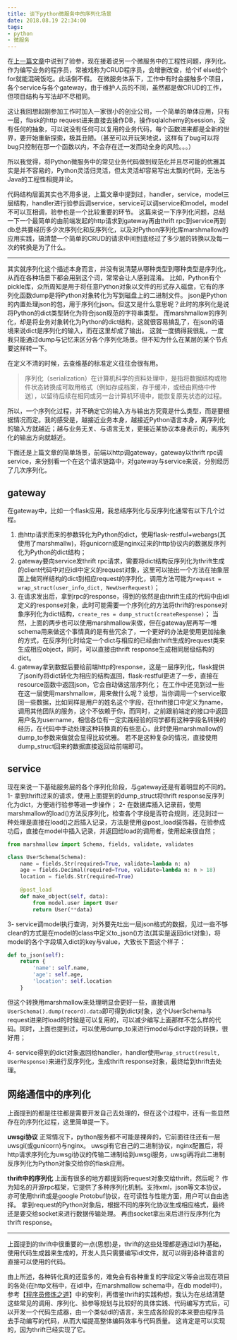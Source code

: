 ```yaml
---
title: 谈下python微服务中的序列化场景
date: 2018.08.19 22:34:00
tags:
- python
- 微服务
---
```


在[上一篇文章](https://guerbai.github.io/2018/08/19/check-param/)中说到了验参，现在接着说另一个微服务中的工程性问题，序列化。
作为编写业务的程序员，常被戏称为CRUD程序员，会增删改查，给个if else给个for就能混碗饭吃。此话倒不假。
在微服务体系下，工作中有时会接触多个项目，各个service与各个gateway，由于维护人员的不同，虽然都是做CRUD的工作，但项目结构与写法却不尽相同。

<!--more-->

这让我回想起刚参加工作时加入一家很小的创业公司，一个简单的单体应用，只有一层，flask的http request进来直接去操作DB，操作sqlalchemy的session，没有任何的抽象，可以说没有任何可以复用的业务代码，每个函数进来都是全新的世界，要开始重新探索，极其丑陋。（甚至可以开玩笑地说，这样有了bug可以将bug只控制在那一个函数以内，不会存在迁一发而动全身的风险。。。）

所以我觉得，将Python微服务中的常见业务代码做到规范化并且尽可能的优雅其实是并不容易的，Python灵活归灵活，但太灵活却容易写出太飘的代码，无法与Java的工程性相提并论。

代码结构层面其实也不用多说，上篇文章中提到过，handler，service，model三层结构，handler进行验参后调service，service可以调service和model，model不可以互相调，验参也是一个比较重要的环节。
这篇来说一下序列化问题，总结一下一个最简单的由前端发起的http请求到gateway再由thrift rpc到service再到db总共要经历多少次序列化和反序列化，以及对Python序列化库marshmallow的应用实践，搞清楚一个简单的CRUD的请求中间到底经过了多少层的转换以及每一次的转换是为了什么。

---
其实就序列化这个描述本身而言，并没有说清楚从哪种类型到哪种类型是序列化，从而在各种场景下都会用到这个词，常常会让人感到混淆。
比如，Python有个pickle库，众所周知是用于将任意Python对象以文件的形式存入磁盘，它有的序列化函数dump是将Python对象转化为写到磁盘上的二进制文件。
json是Python的内置处理json的包，用于序列化json。但这又是什么意思呢？此时的序列化是说将Python的dict类型转化为符合json规范的字符串类型。
而marshmallow的序列化，却是将业务对象转化为Python的dict结构，这就很容易搞乱了，在json的语境来说dict是序列化的输入，而在这里却成了输出。
这就一度搞得我很乱，一度我只能通过dump与记忆来区分各个序列化场景。但不知为什么在某层的某个节点要这样转一下。

在定义不清的时候，去查维基的标准定义往往会很有用。
> 序列化（serialization）在计算机科学的资料处理中，是指将数据结构或物件状态转换成可取用格式（例如存成档案，存于缓冲，或经由网络中传送），以留待后续在相同或另一台计算机环境中，能恢复原先状态的过程。

所以，一个序列化过程，并不确定它的输入方与输出方究竟是什么类型，而是要根据情况而定。我的感受是，越接近业务本身，越接近Python语言本身，离序列化的输入方就越近；越与业务无关、与语言无关，更接近某协议本身表示的，离序列化的输出方向就越近。

下面还是上篇文章的简单场景，前端以http调gateway，gateway以thrift rpc调service，来分别看一个在这个请求链路中，对gateway与service来说，分别经历了几次序列化。

## gateway
在gateway中，比如一个flask应用，我总结序列化与反序列化通常有以下几个过程。
1. 由http请求而来的参数转化为Python的dict，使用flask-restful+webargs(其使用了marshmallw)，将gunicorn或是nginx过来的http协议内的数据反序列化为Python的dict结构；
2. gateway要向service发thrift rpc请求，需要将dict结构反序列化为thrift生成的client代码中对应idl中定义的request对象，这里可以抽出一个方法在抽象层面上做同样结构的dict到相应request的序列化，调用方法可能为`request = wrap_struct(user_info_dict, NewUserRequest)`；
3. 在请求发出后，拿到rpc的response，得到的依然是由thrift生成的代码中由idl定义的response对象，此时可能需要一个序列化的方法将thrift的response对象序列化为dict结构，`create_res = dump_struct(createResponse)`；
当然，上面的两步也可以使用marshmallow来做，但在gateway层再写一堆schema用来做这个事情真的是有些冗余了，一个更好的办法是使用更加抽象的方式，在反序列化时给定一个dict与相应的已经由thrift生成的request类来生成相应object，同时，可以直接由thrift response生成相同层级结构的dict。
4. gateway拿到数据后要给前端http的response，这是一层序列化，flask提供了jsonify将dict转化为相应的结构返回，flask-restful更进了一步，直接在resource函数中返回json，它会自动做这层序列化；
在工作中还见到过一些在这一层使用marshmallow，用来做什么呢？设想，当你调用一个service取回一些数据，比如同样是用户的姓名这个字段，在thrift接口中定义为name，调用其他团队的服务，这个不依赖于你，而同时，之前跟前端定的接口中返回用户名为username，相信各位有一定实践经验的同学都有这种字段名转换的经历，在代码中手动处理这种转换真的有些恶心，此时使用marshmallow的dump_to参数来做就会显得比较优雅。
若不是这种复杂的情况，直接使用dump_struct回来的数据直接返回给前端即可。

## service
现在来说一下基础服务层的各个序列化阶段，与gateway还是有着明显的不同的。
1- 拿到thrift过来的请求，使用上面提到的dump_struct将thrift response反序列化为dict，方便进行验参等进一步操作；
2- 在数据库插入记录前，使用marshmallow的load()方法反序列化，检查各个字段是否符合规则，还见到过一种处理是直接在load()之后插入记录，方法是使用@post_load装饰器，在验参成功后，直接在model中插入记录，并返回给load的调用者，使用起来很自然；
```Python
from marshmallow import Schema, fields, validate, validates

class UserSchema(Schema):
    name = fields.Str(required=True, validate=lambda n: n)
    age = fields.Decimal(required=True, validate=lambda n: n > 18)
    location = fields.Str(required=True)
    
    @post_load
    def make_object(self, data):
        from model.user import User
        return User(**data)
```
3- service调model执行查询，对外要先吐出一层json格式的数据，见过一些不够clean的方式是在model的class中定义to_json()方法(其实是返回dict对象)，将model的各个字段填入dict的key与value，大致长下面这个样子：
```Python
def to_json(self):
    return {
        'name': self.name,
        'age': self.age,
        'location': self.location
    }
```
但这个转换用marshmallow来处理明显会更好一些，直接调用`UserSchema().dump(record).data`即可得到dict对象，这个UserSchema与request进来时load的时候是可以复用的，可以减少编写上面那样不怎么样的代码。同时，上面也提到过，可以使用dump_to来进行model与dict字段的转换，很好用；

4- service得到的dict对象返回给handler，handler使用`wrap_struct(result, UserResponse)`来进行反序列化，生成thrift response对象，最终给到thrift去处理。

## 网络通信中的序列化
上面提到的都是往往都是需要开发自己去处理的，但在这个过程中，还有一些显然存在的序列化过程，这里简单提一下。

**uwsgi协议**
正常情况下，python服务都不可能是裸奔的，它前面往往还有一层uwsgi(或gunicorn)与nginx。
uwsgi有它自己的二进制协议，nginx配置后，将http请求序列化为uwsgi协议的传输二进制给到uwsgi服务，uwsgi再将此二进制反序列化为Python对象交给你的flask应用。

**thrift中的序列化**
上面有很多的地方都提到将request对象交给thrift，然后呢？
作为知名的开源rpc框架，它提供了多种序列化机制。支持xml，json等文本协议，亦可使用thrift或是google Protobuf协议，在可读性与性能方面，用户可以自由选择。
拿到request的Python对象后，根据不同的序列化协议生成相应格式，最终还是要交给socket来进行数据传输处理。
再由socket拿出来后进行反序列化为thrift response。

---

上面提到的thrift中很重要的一点(思想)是，thrift的这些处理都是通过idl为基础，使用代码生成器来生成的，开发人员只需要编写idl文件，就可以得到各种语言的直接可以使用的代码。

由上所述，各种转化真的还蛮多的，难免会有各种重复的字段定义等会出现在项目的各处(在http文档中，在idl中，在marshmallow schema中，在db model中)，参考【[程序员修炼之道](https://guerbai.github.io/2018/08/12/pragmatic-programmer-note/)】中的安利，再借鉴thrift的实践构想，我认为在总结清楚这些常见的调用、序列化、验参等规划与比较好的具体实践、代码编写方式后，可以开发一个代码生成器，由一个类似idl的语言，来生成各阶段的本来要由程序员去手动编写的代码，从而大幅提高整体编码效率与代码质量。
这肯定是可以实现的，因为thrift已经实现了它。
